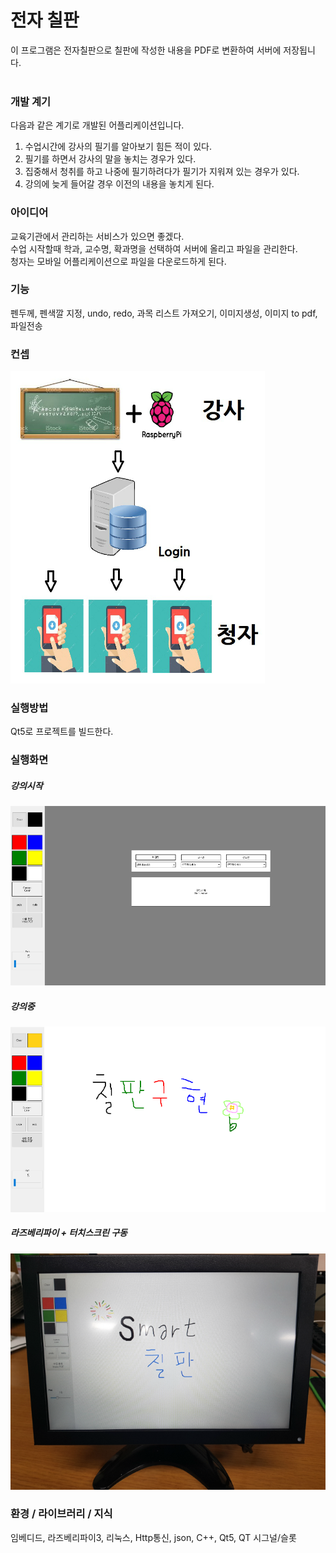 # 전자 칠판
이 프로그램은 전자칠판으로 칠판에 작성한 내용을 PDF로 변환하여 서버에 저장됩니다.</br></br>

### 개발 계기
다음과 같은 계기로 개발된 어플리케이션입니다.</br>
1. 수업시간에 강사의 필기를 알아보기 힘든 적이 있다.</br>
2. 필기를 하면서 강사의 말을 놓치는 경우가 있다.</br>
3. 집중해서 청취를 하고 나중에 필기하려다가 필기가 지워져 있는 경우가 있다.</br>
4. 강의에 늦게 들어갈 경우 이전의 내용을 놓치게 된다.</br>

### 아이디어
교육기관에서 관리하는 서비스가 있으면 좋겠다.</br>
수업 시작할때 학과, 교수명, 확과명을 선택하여 서버에 올리고 파일을 관리한다.</br>
청자는 모바일 어플리케이션으로 파일을 다운로드하게 된다.</br>

### 기능
펜두께, 펜색깔 지정, undo, redo, 과목 리스트 가져오기, 이미지생성, 이미지 to pdf, 파일전송

### 컨셉
![concept](https://github.com/chuuuul/ElectronicBoard/blob/master/gitData/concept.png)

### 실행방법
Qt5로 프로젝트를 빌드한다.

### 실행화면
##### 강의시작
![main](https://github.com/chuuuul/ElectronicBoard/blob/master/gitData/main.png)

##### 강의중
![board_sw](https://github.com/chuuuul/ElectronicBoard/blob/master/gitData/board_sw.png)

##### 라즈베리파이 + 터치스크린 구동
![board_hw](https://github.com/chuuuul/ElectronicBoard/blob/master/gitData/board_hw.png)

### 환경 / 라이브러리 / 지식
임베디드, 라즈베리파이3, 리눅스, Http통신, json, C++, Qt5, QT 시그널/슬롯
